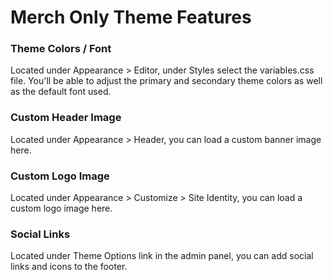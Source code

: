 # Merch Only Theme Features

### Theme Colors / Font
Located under Appearance > Editor, under Styles select the variables.css file. You'll be able to adjust the primary and secondary theme colors as well as the default font used.

### Custom Header Image
Located under Appearance > Header, you can load a custom banner image here.

### Custom Logo Image
Located under Appearance > Customize > Site Identity, you can load a custom logo image here.

### Social Links
Located under Theme Options link in the admin panel, you can add social links and icons to the footer.
